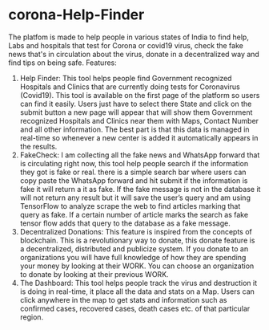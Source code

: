# corona-Help-Finder
The platfom is made to help people in various states of India to find help, Labs and hospitals that test for Corona or covid19 virus, check the fake news that's in circulation about the virus, donate in a decentralized way and find tips on being safe.
Features:
1. Help Finder: This tool helps people find Government recognized Hospitals and Clinics that are currently doing tests for Coronavirus (Covid19). This tool is available on the first page of the platform so users can find it easily. Users just have to select there State and click on the submit button a new page will appear that will show them Government recognized Hospitals and Clinics near them with Maps, Contact Number and all other information. The best part is that this data is managed in real-time so whenever a new center is added it automatically appears in the results.
2. FakeCheck: I am collecting all the fake news and WhatsApp forward that is circulating right now, this tool help people search if the information they got is fake or real. there is a simple search bar where users can copy paste the WhatsApp forward and hit submit if the information is fake it will return a it as fake. If the fake message is not in the database it will not return any result but it will save the user’s query and am using TensorFlow to analyze scrape the web to find articles marking that query as fake. If a certain number of article marks the search as fake tensor flow adds that query to the database as a fake message.
3. Decentralized Donations: This feature is inspired from the concepts of blockchain. This is a revolutionary way to donate, this donate feature is a decentralized, distributed and publicize system.
If you donate to an organizations you will have full knowledge of how they are spending your money by looking at their WORK. You can choose an organization to donate by looking at their previous WORK. 
4. The Dashboard: This tool helps people track the virus and destruction it is doing in real-time, it place all the data and stats on a Map. Users can click anywhere in the map to get stats and information such as confirmed cases, recovered cases, death cases etc. of that particular region.

